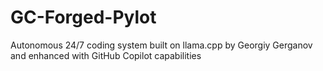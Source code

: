 # GC-Forged-Pylot
Autonomous 24/7 coding system built on llama.cpp by Georgiy Gerganov and enhanced with GitHub Copilot capabilities
